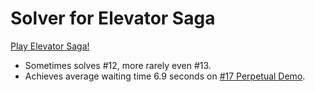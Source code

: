 Solver for Elevator Saga
========================

[Play Elevator Saga!](http://play.elevatorsaga.com/)

- Sometimes solves #12, more rarely even #13.
- Achieves average waiting time 6.9 seconds on [#17 Perpetual Demo](http://play.elevatorsaga.com/#challenge=17).
